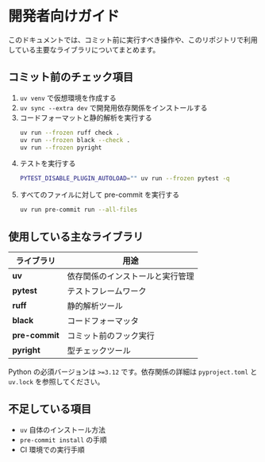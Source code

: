 # 開発者向けガイド

このドキュメントでは、コミット前に実行すべき操作や、このリポジトリで利用している主要なライブラリについてまとめます。

## コミット前のチェック項目

1. `uv venv` で仮想環境を作成する
2. `uv sync --extra dev` で開発用依存関係をインストールする
3. コードフォーマットと静的解析を実行する
   ```bash
   uv run --frozen ruff check .
   uv run --frozen black --check .
   uv run --frozen pyright
   ```
4. テストを実行する
   ```bash
   PYTEST_DISABLE_PLUGIN_AUTOLOAD="" uv run --frozen pytest -q
   ```
5. すべてのファイルに対して pre-commit を実行する
   ```bash
   uv run pre-commit run --all-files
   ```

## 使用している主なライブラリ

| ライブラリ | 用途 |
|-----------|------|
| **uv** | 依存関係のインストールと実行管理 |
| **pytest** | テストフレームワーク |
| **ruff** | 静的解析ツール |
| **black** | コードフォーマッタ |
| **pre-commit** | コミット前のフック実行 |
| **pyright** | 型チェックツール |

Python の必須バージョンは `>=3.12` です。依存関係の詳細は `pyproject.toml` と `uv.lock` を参照してください。

## 不足している項目

- `uv` 自体のインストール方法
- `pre-commit install` の手順
- CI 環境での実行手順

